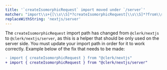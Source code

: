 ```yaml
---
title: '`createIsomorphicRequest` import moved under `/server`'
matcher: "import\\s+{[\\s\\S]*?createIsomorphicRequest[\\s\\S]*?from\\s+['\"]@clerk\\/(nextjs)[\\s\\S]*?['\"]"
replaceWithString: 'nextjs/server'
---
```


The `createIsomorphicRequest` import path has changed from `@clerk/nextjs` to `@clerk/nextjs/server`, as this is a helper that should be only used on the server side. You must update your import path in order for it to work correctly. Example below of the fix that needs to be made:

```diff
- import { createIsomorphicRequest } from "@clerk/nextjs"
+ import { createIsomorphicRequest } from "@clerk/nextjs/server"
```
